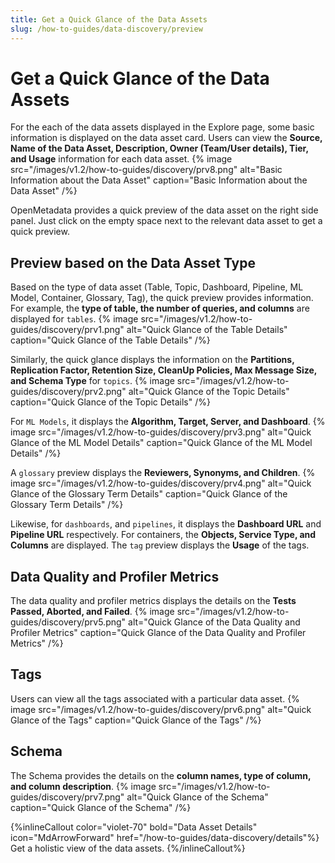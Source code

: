 ```yaml
---
title: Get a Quick Glance of the Data Assets
slug: /how-to-guides/data-discovery/preview
---
```


# Get a Quick Glance of the Data Assets

For the each of the data assets displayed in the Explore page, some basic information is displayed on the data asset card. Users can view the **Source, Name of the Data Asset, Description, Owner (Team/User details), Tier, and Usage** information for each data asset.
{% image
src="/images/v1.2/how-to-guides/discovery/prv8.png"
alt="Basic Information about the Data Asset"
caption="Basic Information about the Data Asset"
/%}

OpenMetadata provides a quick preview of the data asset on the right side panel. Just click on the empty space next to the relevant data asset to get a quick preview. 

## Preview based on the Data Asset Type
Based on the type of data asset (Table, Topic, Dashboard, Pipeline, ML Model, Container, Glossary, Tag), the quick preview provides information. For example, the **type of table, the number of queries, and columns** are displayed for `tables`.
{% image
src="/images/v1.2/how-to-guides/discovery/prv1.png"
alt="Quick Glance of the Table Details"
caption="Quick Glance of the Table Details"
/%}

Similarly, the quick glance displays the information on the **Partitions, Replication Factor, Retention Size, CleanUp Policies, Max Message Size, and Schema Type** for `topics`.
{% image
src="/images/v1.2/how-to-guides/discovery/prv2.png"
alt="Quick Glance of the Topic Details"
caption="Quick Glance of the Topic Details"
/%}

For `ML Models`, it displays the **Algorithm, Target, Server, and Dashboard**.
{% image
src="/images/v1.2/how-to-guides/discovery/prv3.png"
alt="Quick Glance of the ML Model Details"
caption="Quick Glance of the ML Model Details"
/%}

A `glossary` preview displays the **Reviewers, Synonyms, and Children**.
{% image
src="/images/v1.2/how-to-guides/discovery/prv4.png"
alt="Quick Glance of the Glossary Term Details"
caption="Quick Glance of the Glossary Term Details"
/%}

Likewise, for `dashboards`, and `pipelines`, it displays the **Dashboard URL** and **Pipeline URL** respectively. For containers, the **Objects, Service Type, and Columns** are displayed. The `tag` preview displays the **Usage** of the tags.

## Data Quality and Profiler Metrics

The data quality and profiler metrics displays the details on the **Tests Passed, Aborted, and Failed**.
{% image
src="/images/v1.2/how-to-guides/discovery/prv5.png"
alt="Quick Glance of the Data Quality and Profiler Metrics"
caption="Quick Glance of the Data Quality and Profiler Metrics"
/%}

## Tags

Users can view all the tags associated with a particular data asset.
{% image
src="/images/v1.2/how-to-guides/discovery/prv6.png"
alt="Quick Glance of the Tags"
caption="Quick Glance of the Tags"
/%}

## Schema

The Schema provides the details on the **column names, type of column, and column description**.
{% image
src="/images/v1.2/how-to-guides/discovery/prv7.png"
alt="Quick Glance of the Schema"
caption="Quick Glance of the Schema"
/%}

{%inlineCallout
  color="violet-70"
  bold="Data Asset Details"
  icon="MdArrowForward"
  href="/how-to-guides/data-discovery/details"%}
  Get a holistic view of the data assets.
{%/inlineCallout%}